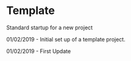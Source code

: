 # Template
Standard startup for a new project

01/02/2019 - Initial set up of a template project.  

01/02/2019 - First Update
